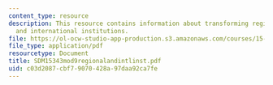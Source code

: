 ```yaml
---
content_type: resource
description: This resource contains information about transforming regional, national,
  and international institutions.
file: https://ol-ocw-studio-app-production.s3.amazonaws.com/courses/15-343-managing-transformations-in-work-organizations-and-society-spring-2002/c03d2087cbf79070428a97daa92ca7fe_SDM15343mod9regionalandintlinst.pdf
file_type: application/pdf
resourcetype: Document
title: SDM15343mod9regionalandintlinst.pdf
uid: c03d2087-cbf7-9070-428a-97daa92ca7fe
---
```

